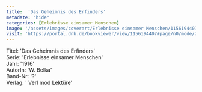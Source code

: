 ```yaml
---
title:  'Das Geheimnis des Erfinders'
metadate: "hide"
categories: [Erlebnisse einsamer Menschen]
image: '/assets/images/coverart/Erlebnisse einsamer Menschen/1156194407_00000010.jpg'
visit: 'https://portal.dnb.de/bookviewer/view/1156194407#page/n0/mode/2up'
---
```

Titel: 'Das Geheimnis des Erfinders' <br>
Serie: 'Erlebnisse einsamer Menschen' <br>
Jahr: '1916' <br>
AutorIn: 'W. Belka' <br>
Band-Nr: '?' <br>
Verlag: ' Verl mod Lektüre'